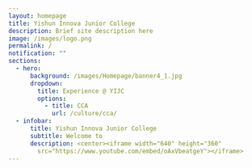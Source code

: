 ```yaml
---
layout: homepage
title: Yishun Innova Junior College
description: Brief site description here
image: /images/logo.png
permalink: /
notification: ""
sections:
  - hero:
      background: /images/Homepage/banner4_1.jpg
      dropdown:
        title: Experience @ YIJC
        options:
          - title: CCA
            url: /culture/cca/
  - infobar:
      title: Yishun Innova Junior College
      subtitle: Welcome to
      description: <center><iframe width="640" height="360"
        src="https://www.youtube.com/embed/oAxVbeatgeY"></iframe>
---
```

